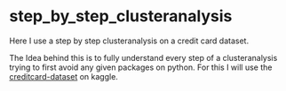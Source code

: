# step_by_step_clusteranalysis
Here I use a step by step clusteranalysis on a credit card dataset.

The Idea behind this is to fully understand every step of a clusteranalysis trying to first avoid any given packages on python.
For this I will use the [creditcard-dataset](https://www.kaggle.com/arjunbhasin2013/ccdata) on kaggle. 

